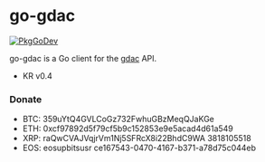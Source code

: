 # go-gdac

[![PkgGoDev](https://pkg.go.dev/badge/investing-kr/go-gdac)](https://pkg.go.dev/investing-kr/go-gdac)

go-gdac is a Go client for the [gdac](https://docs.gdac.com) API.
- KR v0.4

### Donate
- BTC: 359uYtQ4GVLCoGz732FwhuGBzMeqQJaKGe
- ETH: 0xcf97892d5f79cf5b9c152853e9e5acad4d61a549
- XRP: raQwCVAJVqjrVm1Nj5SFRcX8i22BhdC9WA 3818105518
- EOS: eosupbitsusr ce167543-0470-4167-b371-a78d75c044eb
